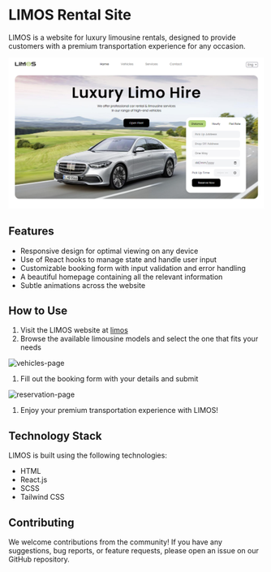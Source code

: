 # LIMOS Rental Site

LIMOS is a website for luxury limousine rentals, designed to provide customers with a premium transportation experience for any occasion.

![home-page](screenshots/home-page.png)

## Features

- Responsive design for optimal viewing on any device
- Use of React hooks to manage state and handle user input
- Customizable booking form with input validation and error handling
- A beautiful homepage containing all the relevant information
- Subtle animations across the website

## How to Use

1. Visit the LIMOS website at [limos](https://limos-rental-site.vercel.app/)
1. Browse the available limousine models and select the one that fits your needs

![vehicles-page](screenshots/vehicles.png)

1. Fill out the booking form with your details and submit

![reservation-page](screenshots/reservation.png)

1. Enjoy your premium transportation experience with LIMOS!

## Technology Stack

LIMOS is built using the following technologies:

- HTML
- React.js
- SCSS
- Tailwind CSS

## Contributing

We welcome contributions from the community! If you have any suggestions, bug reports, or feature requests, please open an issue on our GitHub repository.

